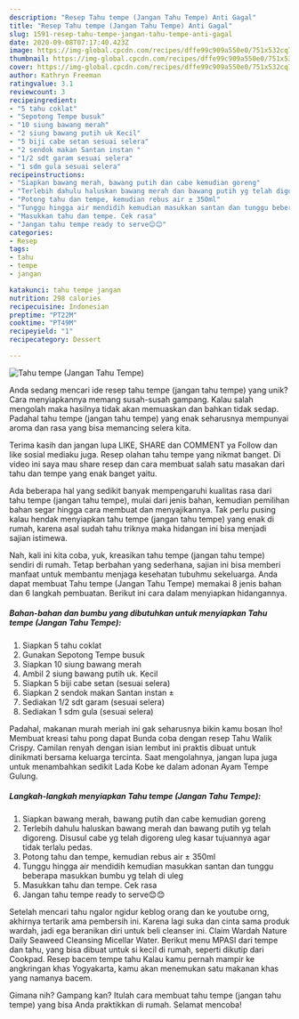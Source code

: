 ```yaml
---
description: "Resep Tahu tempe (Jangan Tahu Tempe) Anti Gagal"
title: "Resep Tahu tempe (Jangan Tahu Tempe) Anti Gagal"
slug: 1591-resep-tahu-tempe-jangan-tahu-tempe-anti-gagal
date: 2020-09-08T07:17:40.423Z
image: https://img-global.cpcdn.com/recipes/dffe99c909a550e0/751x532cq70/tahu-tempe-jangan-tahu-tempe-foto-resep-utama.jpg
thumbnail: https://img-global.cpcdn.com/recipes/dffe99c909a550e0/751x532cq70/tahu-tempe-jangan-tahu-tempe-foto-resep-utama.jpg
cover: https://img-global.cpcdn.com/recipes/dffe99c909a550e0/751x532cq70/tahu-tempe-jangan-tahu-tempe-foto-resep-utama.jpg
author: Kathryn Freeman
ratingvalue: 3.1
reviewcount: 3
recipeingredient:
- "5 tahu coklat"
- "Sepotong Tempe busuk"
- "10 siung bawang merah"
- "2 siung bawang putih uk Kecil"
- "5 biji cabe setan sesuai selera"
- "2 sendok makan Santan instan "
- "1/2 sdt garam sesuai selera"
- "1 sdm gula sesuai selera"
recipeinstructions:
- "Siapkan bawang merah, bawang putih dan cabe kemudian goreng"
- "Terlebih dahulu haluskan bawang merah dan bawang putih yg telah digoreng. Disusul cabe yg telah digoreng uleg kasar tujuannya agar tidak terlalu pedas."
- "Potong tahu dan tempe, kemudian rebus air ± 350ml"
- "Tunggu hingga air mendidih kemudian masukkan santan dan tunggu beberapa masukkan bumbu yg telah di uleg"
- "Masukkan tahu dan tempe. Cek rasa"
- "Jangan tahu tempe ready to serve😊😊"
categories:
- Resep
tags:
- tahu
- tempe
- jangan

katakunci: tahu tempe jangan 
nutrition: 298 calories
recipecuisine: Indonesian
preptime: "PT22M"
cooktime: "PT49M"
recipeyield: "1"
recipecategory: Dessert

---
```



![Tahu tempe (Jangan Tahu Tempe)](https://img-global.cpcdn.com/recipes/dffe99c909a550e0/751x532cq70/tahu-tempe-jangan-tahu-tempe-foto-resep-utama.jpg)

Anda sedang mencari ide resep tahu tempe (jangan tahu tempe) yang unik? Cara menyiapkannya memang susah-susah gampang. Kalau salah mengolah maka hasilnya tidak akan memuaskan dan bahkan tidak sedap. Padahal tahu tempe (jangan tahu tempe) yang enak seharusnya mempunyai aroma dan rasa yang bisa memancing selera kita.

Terima kasih dan jangan lupa LIKE, SHARE dan COMMENT ya Follow dan like sosial mediaku juga. Resep olahan tahu tempe yang nikmat banget. Di video ini saya mau share resep dan cara membuat salah satu masakan dari tahu dan tempe yang enak banget yaitu.

Ada beberapa hal yang sedikit banyak mempengaruhi kualitas rasa dari tahu tempe (jangan tahu tempe), mulai dari jenis bahan, kemudian pemilihan bahan segar hingga cara membuat dan menyajikannya. Tak perlu pusing kalau hendak menyiapkan tahu tempe (jangan tahu tempe) yang enak di rumah, karena asal sudah tahu triknya maka hidangan ini bisa menjadi sajian istimewa.


Nah, kali ini kita coba, yuk, kreasikan tahu tempe (jangan tahu tempe) sendiri di rumah. Tetap berbahan yang sederhana, sajian ini bisa memberi manfaat untuk membantu menjaga kesehatan tubuhmu sekeluarga. Anda dapat membuat Tahu tempe (Jangan Tahu Tempe) memakai 8 jenis bahan dan 6 langkah pembuatan. Berikut ini cara dalam menyiapkan hidangannya.

<!--inarticleads1-->

##### Bahan-bahan dan bumbu yang dibutuhkan untuk menyiapkan Tahu tempe (Jangan Tahu Tempe):

1. Siapkan 5 tahu coklat
1. Gunakan Sepotong Tempe busuk
1. Siapkan 10 siung bawang merah
1. Ambil 2 siung bawang putih uk. Kecil
1. Siapkan 5 biji cabe setan (sesuai selera)
1. Siapkan 2 sendok makan Santan instan ±
1. Sediakan 1/2 sdt garam (sesuai selera)
1. Sediakan 1 sdm gula (sesuai selera)


Padahal, makanan murah meriah ini gak seharusnya bikin kamu bosan lho! Membuat kreasi tahu pong dapat Bunda coba dengan resep Tahu Walik Crispy. Camilan renyah dengan isian lembut ini praktis dibuat untuk dinikmati bersama keluarga tercinta. Saat mengolahnya, jangan lupa juga untuk menambahkan sedikit Lada Kobe ke dalam adonan Ayam Tempe Gulung. 

<!--inarticleads2-->

##### Langkah-langkah menyiapkan Tahu tempe (Jangan Tahu Tempe):

1. Siapkan bawang merah, bawang putih dan cabe kemudian goreng
1. Terlebih dahulu haluskan bawang merah dan bawang putih yg telah digoreng. Disusul cabe yg telah digoreng uleg kasar tujuannya agar tidak terlalu pedas.
1. Potong tahu dan tempe, kemudian rebus air ± 350ml
1. Tunggu hingga air mendidih kemudian masukkan santan dan tunggu beberapa masukkan bumbu yg telah di uleg
1. Masukkan tahu dan tempe. Cek rasa
1. Jangan tahu tempe ready to serve😊😊


Setelah mencari tahu ngalor ngidur keblog orang dan ke youtube orng, akhirnya tertarik ama pembersih ini. Karena lagi suka dan cinta sama produk wardah, jadi ega beranikan diri untuk beli cleanser ini. Claim Wardah Nature Daily Seaweed Cleansing Micellar Water. Berikut menu MPASI dari tempe dan tahu, yang bisa dibuat untuk si kecil di rumah, seperti dikutip dari Cookpad. Resep bacem tempe tahu Kalau kamu pernah mampir ke angkringan khas Yogyakarta, kamu akan menemukan satu makanan khas yang namanya bacem. 

Gimana nih? Gampang kan? Itulah cara membuat tahu tempe (jangan tahu tempe) yang bisa Anda praktikkan di rumah. Selamat mencoba!
